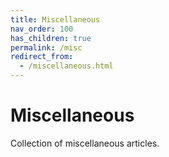 ```yaml
---
title: Miscellaneous
nav_order: 100
has_children: true
permalink: /misc
redirect_from:
  - /miscellaneous.html
---
```


# Miscellaneous

Collection of miscellaneous articles.
